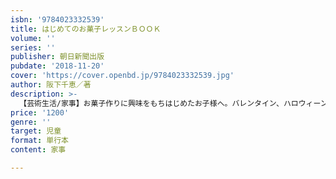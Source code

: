 ```yaml
---
isbn: '9784023332539'
title: はじめてのお菓子レッスンＢＯＯＫ
volume: ''
series: ''
publisher: 朝日新聞出版
pubdate: '2018-11-20'
cover: 'https://cover.openbd.jp/9784023332539.jpg'
author: 阪下千恵／著
description: >-
  【芸術生活/家事】お菓子作りに興味をもちはじめたお子様へ。バレンタイン、ハロウィーンなどのイベントスイーツや夏休みに食べたいひんやりスイーツなど、自分で作り、食べる楽しみを実感できる一冊。ラッピング方法も紹介。巻末にはかわいいラッピング用付き。
price: '1200'
genre: ''
target: 児童
format: 単行本
content: 家事

---
```

